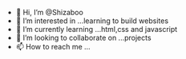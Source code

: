 - 👋 Hi, I’m @Shizaboo
- 👀 I’m interested in ...learning to build websites
- 🌱 I’m currently learning ...html,css and javascript
- 💞️ I’m looking to collaborate on ...projects
- 📫 How to reach me ...

<!---
Shizaboo/Shizaboo is a ✨ special ✨ repository because its `README.md` (this file) appears on your GitHub profile.
You can click the Preview link to take a look at your changes.
--->
